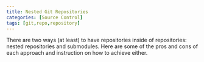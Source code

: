 ```yaml
---
title: Nested Git Repositories
categories: [Source Control]
tags: [git,repo,repository]
---
```


There are two ways (at least) to have repositories inside of repositories: nested repositories and submodules.
Here are some of the pros and cons of each approach and instruction on how to achieve either.